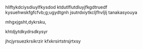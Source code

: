 hliftykdciysdiuylfkysdod
ktdutlflutdluyjfkgdtruedf
kysuehwskfgfcfvb;g;ugydtgnh
jsutrdxiytkcljfhvljlj
tanakasyouya

mhgxjgsht,dykrsku,

khtdjytdkydrsdkysyr


jhcjyrsuezkrsikrzir
kfxkrsirtstrsjrtxsy